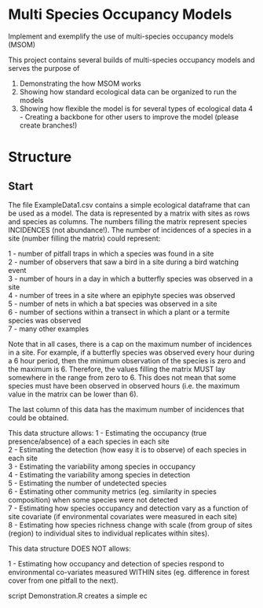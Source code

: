 # Multi Species Occupancy Models
Implement and exemplify the use of multi-species occupancy models (MSOM)


This project contains several builds of multi-species occupancy models and serves the purpose of

1. Demonstrating the how MSOM works 
2. Showing how standard ecological data can be organized to run the models  
3. Showing how flexible the model is for several types of ecological data 
4 - Creating a backbone for other users to improve the model (please create branches!)

# Structure

## Start

The file ExampleData1.csv contains a simple ecological dataframe that can be used as a model. The data is represented by a matrix with sites as rows and species as columns. The numbers filling the matrix represent species INCIDENCES (not abundance!). The number of incidences of a species in a site (number filling the matrix) could represent:

1 - number of pitfall traps in which a species was found in a site   
2 - number of observers that saw a bird in a site during a bird watching event   
3 - number of hours in a day in which a butterfly species was observed in a site   
4 - number of trees in a site where an epiphyte species was observed   
5 - number of nets in which a bat species was observed in a site   
6 - number of sections within a transect in which a plant or a termite species was observed   
7 - many other examples   

Note that in all cases, there is a cap on the maximum number of incidences in a site. For example, if a butterfly species was observed every hour during a 6 hour period, then the minimum observation of the species is zero and the maximum is 6. Therefore, the values filling the matrix MUST lay somewhere in the range from zero to 6. This does not mean that some species must have been observed in observed hours (i.e. the maximum value in the matrix can be lower than 6).

The last column of this data has the maximum number of incidences that could be obtained.

This data structure allows:
1 - Estimating the occupancy (true presence/absence) of a each species in each site   
2 - Estimating the detection (how easy it is to observe) of each species in each site   
3 - Estimating the variability among species in occupancy   
4 - Estimating the variability among species in detection   
5 - Estimating the number of undetected species   
6 - Estimating other community metrics (eg. similarity in species composition) when some species were not detected   
7 - Estimating how species occupancy and detection vary as a function of site covariate (if environmental covariates were measured in each site)   
8 - Estimating how species richness change with scale (from group of sites (region) to individual sites to individual replicates within sites).   

This data structure DOES NOT allows:

1 - Estimating how occupancy and detection of species respond to environmental co-variates measured WITHIN sites (eg. difference in forest cover from one pitfall to the next).


script Demonstration.R creates a simple ec



